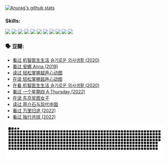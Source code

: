 
[![Anurag's github stats](https://github-readme-stats.vercel.app/api?username=w940853815)](https://github.com/anuraghazra/github-readme-stats)

### Skills:

<code><img height="32" src="https://cdn.jsdelivr.net/npm/simple-icons@v5/icons/python.svg"></code>
<code><img height="32" src="https://cdn.jsdelivr.net/npm/simple-icons@v5/icons/javascript.svg"></code>
<code><img height="32" src="https://cdn.jsdelivr.net/npm/simple-icons@v5/icons/django.svg"></code>
<code><img height="32" src="https://cdn.jsdelivr.net/npm/simple-icons@v5/icons/flask.svg"></code>
<code><img height="32" src="https://cdn.jsdelivr.net/npm/simple-icons@v5/icons/vuetify.svg"></code>
<code><img height="32" src="https://cdn.jsdelivr.net/npm/simple-icons@v5/icons/git.svg"></code>
<code><img height="32" src="https://cdn.jsdelivr.net/npm/simple-icons@v5/icons/docker.svg"></code>
<code><img height="32" src="https://cdn.jsdelivr.net/npm/simple-icons@v5/icons/postgresql.svg"></code>
<code><img height="32" src="https://cdn.jsdelivr.net/npm/simple-icons@v5/icons/elasticsearch.svg"></code>
<code><img height="32" src="https://cdn.jsdelivr.net/npm/simple-icons@v5/icons/macos.svg"></code>
<code><img height="32" src="https://cdn.jsdelivr.net/npm/simple-icons@v5/icons/linux.svg"></code>

### 🗣 豆瓣:

<!-- DOUBAN-ACTIVITIES:START -->
- [看过 机智医生生活 슬기로운 의사생활‎ (2020)](https://www.douban.com/people/136069238/status/4036497310/?_i=67354067)
- [看过 安娜 Anna‎ (2019)](https://www.douban.com/people/136069238/status/4034580096/?_i=67354067)
- [读过 轻松掌握超声心动图](https://www.douban.com/people/136069238/status/4031937639/?_i=67354067)
- [在读 轻松掌握超声心动图](https://www.douban.com/people/136069238/status/4030989967/?_i=67354067)
- [在看 机智医生生活 슬기로운 의사생활‎ (2020)](https://www.douban.com/people/136069238/status/4028652712/?_i=67354067)
- [看过 一个星期四 A Thursday‎ (2022)](https://www.douban.com/people/136069238/status/4027759975/?_i=67354067)
- [在读 东京贫困女子](https://www.douban.com/people/136069238/status/4027149520/?_i=67354067)
- [读过 蒋介石与现代中国](https://www.douban.com/people/136069238/status/4027149061/?_i=67354067)
- [看过 万里归途‎ (2022)](https://www.douban.com/people/136069238/status/4026748987/?_i=67354067)
- [看过 独行月球‎ (2022)](https://www.douban.com/people/136069238/status/4022883157/?_i=67354067)
<!-- DOUBAN-ACTIVITIES:END -->


![Snake animation](https://raw.githubusercontent.com/w940853815/w940853815/output/github-contribution-grid-snake.svg)

<!--
**w940853815/w940853815** is a ✨ _special_ ✨ repository because its `README.md` (this file) appears on your GitHub profile.

Here are some ideas to get you started:

- 🔭 I’m currently working on ...
- 🌱 I’m currently learning ...
- 👯 I’m looking to collaborate on ...
- 🤔 I’m looking for help with ...
- 💬 Ask me about ...
- 📫 How to reach me: ...
- 😄 Pronouns: ...
- ⚡ Fun fact: ...
-->
